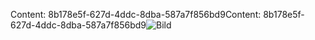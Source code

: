 <span data-ttu-id="7bef9-101">Content: 8b178e5f-627d-4ddc-8dba-587a7f856bd9</span><span class="sxs-lookup"><span data-stu-id="7bef9-101">Content: 8b178e5f-627d-4ddc-8dba-587a7f856bd9</span></span>![Bild](3e778b8d-f0f7-4581-bf64-01c2d1bfca1b.png)
